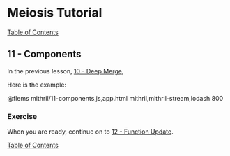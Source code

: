 # Meiosis Tutorial

[Table of Contents](toc.html)

## 11 - Components

In the previous lesson, [10 - Deep Merge](10-deep-merge-mithril.html),

Here is the example:

@flems mithril/11-components.js,app.html mithril,mithril-stream,lodash 800

### Exercise

When you are ready, continue on to [12 - Function Update](12-func-update-mithril.html).

[Table of Contents](toc.html)
